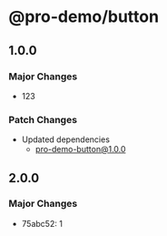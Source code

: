 # @pro-demo/button

## 1.0.0

### Major Changes

- 123

### Patch Changes

- Updated dependencies
  - pro-demo-button@1.0.0

## 2.0.0

### Major Changes

- 75abc52: 1
